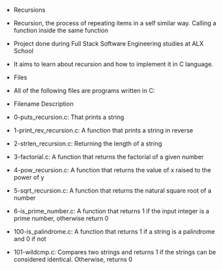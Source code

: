 * Recursions 

* Recursion, the process of repeating items in a self similar way. Calling a function inside the same function 

* Project done during Full Stack Software Engineering studies at ALX School 
* It aims to learn about  recursion and how to implement it in C language.

* Files
* All of the following files are programs written in C:

* Filename Description

* 0-puts_recursion.c: That prints a string

* 1-print_rev_recursion.c: A function that prints a string in reverse

* 2-strlen_recursion.c: Returning the length of a string

* 3-factorial.c: A function that returns the factorial of a given number

* 4-pow_recursion.c: A function that returns the value of x raised to the power of y

* 5-sqrt_recursion.c: A function that returns the natural square root of a number

* 6-is_prime_number.c: A function that returns 1 if the input integer is a prime number, otherwise return 0

* 100-is_palindrome.c: A function that returns 1 if a string is a palindrome and 0 if not

* 101-wildcmp.c: Compares two strings and returns 1 if the strings can be considered identical. Otherwise, returns 0

